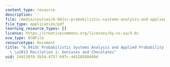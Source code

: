 ```yaml
---
content_type: resource
description: ''
file: /media/courses/6-041sc-probabilistic-systems-analysis-and-applied-probability-fall-2013/244238f85b344757b97c44520588460d_MIT6_041SCF13_Geniuses_and_Chocolates_300k.pdf
file_type: application/pdf
learning_resource_types: []
license: https://creativecommons.org/licenses/by-nc-sa/4.0/
ocw_type: OCWFile
resourcetype: Document
title: "6.041SC Probabilistic Systems Analysis and Applied Probability, Fall 2013Transcript\
  \ \u2013 Recitation 1: Geniuses and Chocolates"
uid: 244238f8-5b34-4757-b97c-44520588460d
---
```

